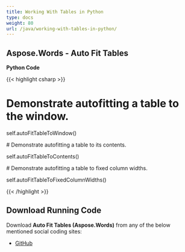 ```yaml
---
title: Working With Tables in Python
type: docs
weight: 80
url: /java/working-with-tables-in-python/
---
```


## **Aspose.Words - Auto Fit Tables**
**Python Code**

{{< highlight csharp >}}

 # Demonstrate autofitting a table to the window.

self.autoFitTableToWindow()

\# Demonstrate autofitting a table to its contents.

self.autoFitTableToContents()

\# Demonstrate autofitting a table to fixed column widths.

self.autoFitTableToFixedColumnWidths()

{{< /highlight >}}
## **Download Running Code**
Download **Auto Fit Tables (Aspose.Words)** from any of the below mentioned social coding sites:

- [GitHub](https://github.com/aspose-words/Aspose.Words-for-Java/blob/master/Plugins/Aspose_Words_Java_for_Python/tests/programmingwithdocuments/workingwithtables/autofittables/AutoFitTables.py)
